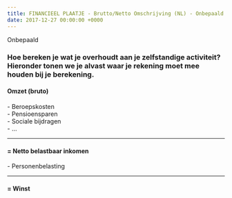```yaml
---
title: FINANCIEEL PLAATJE - Brutto/Netto Omschrijving (NL) - Onbepaald
date: 2017-12-27 00:00:00 +0000
---
```

Onbepaald  
<div class="box"> <div class="box-header"> <h3>Hoe bereken je wat je overhoudt aan je zelfstandige activiteit? <span class="sidenote">Hieronder tonen we je alvast waar je rekening moet mee houden bij je berekening.</span> </h3> </div> <div class="box-body"> <div class="sum center" style="margin-top:20px;"> <h4>Omzet (bruto)</h4> <p>- Beroepskosten <br>- Pensioensparen <br>- Sociale bijdragen <br>- ...</p> <hr> <h4>= Netto belastbaar inkomen</h4> <p>- Personenbelasting</p> <hr> <h4>= Winst</h4> </div> </div> </div>